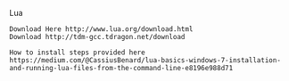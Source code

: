 Lua

	Download Here http://www.lua.org/download.html
	Download http://tdm-gcc.tdragon.net/download
	
	How to install steps provided here https://medium.com/@CassiusBenard/lua-basics-windows-7-installation-and-running-lua-files-from-the-command-line-e8196e988d71